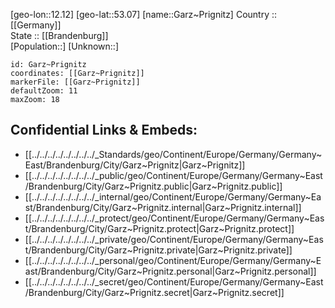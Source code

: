 ﻿---
location: [53.07,12.12] 
mapzoom: [7,12] 
mapmarker: city 
type: City
tags:
- geo/City


SpocWebEntityId: 30368
isDeleted: false
confidential: public

---
[geo-lon::12.12] 
[geo-lat::53.07] 
[name::Garz~Prignitz] 
Country :: [[Germany]]  
State :: [[Brandenburg]]  
[Population::] 
[Unknown::] 


```leaflet
id: Garz~Prignitz
coordinates: [[Garz~Prignitz]] 
markerFile: [[Garz~Prignitz]] 
defaultZoom: 11 
maxZoom: 18
```


## Confidential Links & Embeds: 
- [[../../../../../../../../_Standards/geo/Continent/Europe/Germany/Germany~East/Brandenburg/City/Garz~Prignitz|Garz~Prignitz]] 
- [[../../../../../../../../_public/geo/Continent/Europe/Germany/Germany~East/Brandenburg/City/Garz~Prignitz.public|Garz~Prignitz.public]] 
- [[../../../../../../../../_internal/geo/Continent/Europe/Germany/Germany~East/Brandenburg/City/Garz~Prignitz.internal|Garz~Prignitz.internal]] 
- [[../../../../../../../../_protect/geo/Continent/Europe/Germany/Germany~East/Brandenburg/City/Garz~Prignitz.protect|Garz~Prignitz.protect]] 
- [[../../../../../../../../_private/geo/Continent/Europe/Germany/Germany~East/Brandenburg/City/Garz~Prignitz.private|Garz~Prignitz.private]] 
- [[../../../../../../../../_personal/geo/Continent/Europe/Germany/Germany~East/Brandenburg/City/Garz~Prignitz.personal|Garz~Prignitz.personal]] 
- [[../../../../../../../../_secret/geo/Continent/Europe/Germany/Germany~East/Brandenburg/City/Garz~Prignitz.secret|Garz~Prignitz.secret]] 
